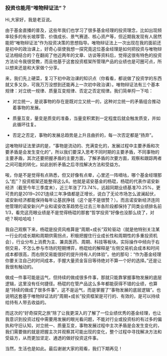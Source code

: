### 投资也能用“唯物辩证法”？

Hi,大家好，我是老豆说。

由于基金直播的普及，这些年我们也学习了很多基金经理的投资理念，比如出现频率较多的有长坡厚雪、价值成长、景气赛道、核心资产等，但近期我发现有人居然能把“唯物辩证法”作为投资决策的思想指导。唯物辩证法上一次出现在我的面前还是初中的政治课上，好奇心驱使我想一探究竟这位基金经理是如何把投资与唯物辩证法相结合的？在翻阅了他近两年的文章、访谈等资料后，觉得这很有特色的投资方法论令我很受教，而且他基于这套投资框架所管理产品的业绩也是可圈可点，所以想来还是和大家做个分享。

来，我们先上硬菜，复习下初中政治课的知识点（你看看，都说做了投资学的东西就又多又杂，可我万万没想到还能再上一次初中政治课）。唯物辩证法有三个基本规律：对立统一规律、质量互变规律、否定之否定规律。我们简单捋一下哈：

- 对立统一，是说事物的存在是既对立又统一的，这种对立统一的矛盾组合推动着事物的发展。

- 质量互变，量变是质变的准备，当量变积累到一定程度后就会触发质变，并如此循环往复。

- 否定之否定，事物的发展总趋势是上升且曲折的，每一次否定都是“扬弃”。

这唯物辩证法里讲的是，“事物是流动的、充满变化的，发展过程中主要矛盾和次要矛盾是会发生变化的”，所以我们要深入思考不同时期的主要矛盾，不同事物的主要矛盾，其次还要把握矛盾的主要方面，了解矛盾的次要方面，观察和跟踪两者之间可能的转化，如此剖析矛盾之后寻找解决方法和受益方。

唉，你是不是觉得有点熟悉，但又好像有点晕，心里还一阵嘀咕，哪个基金经理那么“彪”？投资框架还能整得这么6。他就是诺安基金的杨琨，杨琨的代表作诺安新经济（截至今年三季度末），近三年涨了73.74%，远超同期业绩基准70.25%，更可贵的是2019~2021连续三年净值都是正增长，说白了无论市场怎么波澜起伏，诺安新经济都能保持每年让基民挣钱（这个是不是很赞？）。而且诺安新经济连同他管理的诺安新兴产业和诺安改革趋势在过去三年各阶段都保持了同类业绩排名前1/3，看完这亮眼业绩是不是觉得杨琨的那套“哲学投资”好像也没那么绕了，对吧？啊哈哈哈！

我自己观察下来，杨琨是投资风格算是“周期+成长”双轮驱动（就是他特别关注某一行业的成长期和周期供需拐点，积极把握住行业成长性和周期性的多重投资机会），行业分布上消费为主、兼具医药、周期、科技等板块。实际操作中倾向于右侧交易，不怎么参与市场的短期博弈，杨琨给的解释是“左侧交易机会成本和时间成本都很高，而右侧交易能很好的提升持有人的体验”。他的那句：“作为基金经理你要关注自己的时间成本，手握大量资金盲目等待绝对不算一个好的选择。”还是让我很有触动的。

做成一件事可能是运气，但持续的做成很多件事，那就只能靠掌握事物发展的底层逻辑，这里没有任何捷径。杨琨的在管产品这么多年都能获得不错的业绩，也算是“持续的做成了很多件事”，这不是运气，而是掌握了“事物发展的底层逻辑”。也说明这套基于唯物辩证法的“周期+成长”投资框架是可行的、有效的，是可以持续给持有人带去收益的。

而这次的“好奇探究之旅”除了让我更深入的了解了一位业绩优秀的基金经理，也让我意识到投资过程中需要用发展的眼光看问题，不能对行业或投资标的有过多的偏执和守旧认知，对立统一、质量互变，事物发展过程中主次矛盾是会发生变化的，我们需要做的就是把握主次并观察其可能出现的变化，整个过程中寻找解决方法和受益方，从而更加坚定、通透的做好投资这件事。

当然，生活也是如此。最后谢谢大家的观看，我们下期再见！
